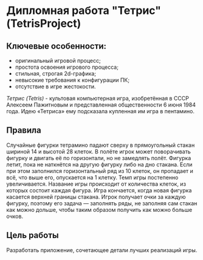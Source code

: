 ﻿# Дипломная работа "Тетрис" (TetrisProject)

## Ключевые особенности:
- оригинальный игровой процесс;
- простота освоения игрового процесса;
- стильная, строгая 2d-графика;
- невысокие требования к конфигурации ПК;
- отсутствие в игре жестокости.

*Тетрис (Tetris)* - культовая компьютерная игра, изобретённая в СССР Алексеем
Пажитновым и представленная общественности 6 июня 1984 года. Идею «Тетриса»
ему подсказала купленная им игра в пентамино.

## Правила

Случайные фигурки тетрамино падают сверху в прямоугольный стакан шириной 14 и
высотой 28 клеток. В полёте игрок может поворачивать фигурку и двигать её по
горизонтали, но не замедлять полёт. Фигурка летит, пока не наткнётся на другую
фигурку либо на дно стакана. Если при этом заполнился горизонтальный ряд из 10
клеток, он пропадает и всё, что выше его, опускается на 1 клетку. Темп игры
постепенно увеличивается. Название игры происходит от количества клеток, из
которых состоит каждая фигура. Игра кончается, когда новая фигурка касается
верхней границы стакана. Игрок получает очки за каждую фигурку, поэтому его
задача — заполнять ряды, не заполняя сам стакан как можно дольше, чтобы таким
образом получить как можно больше очков.

## Цель работы

Разработать приложение, сочетающее детали лучших реализаций игры.
